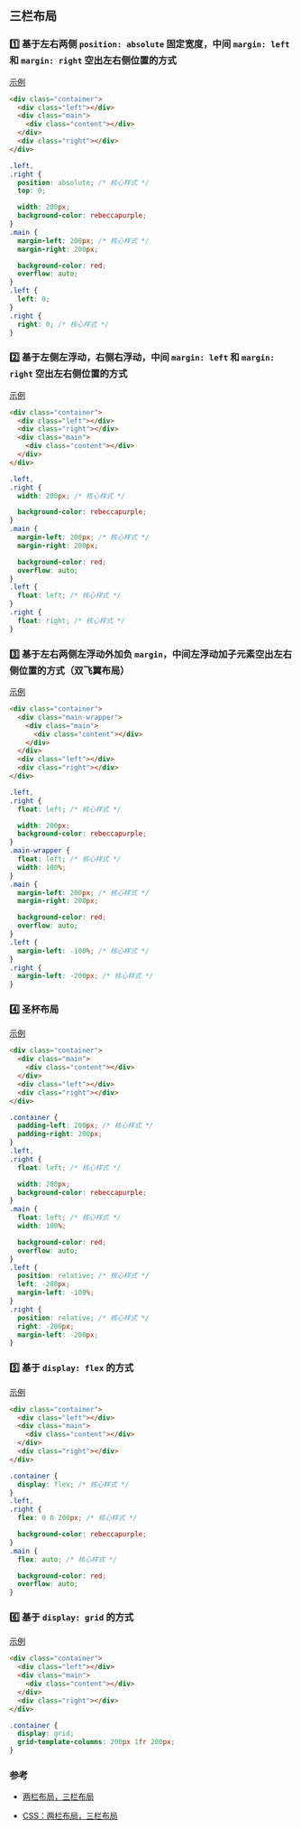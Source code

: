 ## 三栏布局

### :one: 基于左右两侧 `position: absolute` 固定宽度，中间 `margin: left` 和 `margin: right` 空出左右侧位置的方式

[示例](https://github.com/savoygu/blog/tree/master/%E9%9D%A2%E8%AF%95/CSS/%E4%B8%89%E6%A0%8F%E5%B8%83%E5%B1%80/absolute-margin.html)

```html
<div class="container">
  <div class="left"></div>
  <div class="main">
    <div class="content"></div>
  </div>
  <div class="right"></div>
</div>
```

```css
.left,
.right {
  position: absolute; /* 核心样式 */
  top: 0;

  width: 200px;
  background-color: rebeccapurple;
}
.main {
  margin-left: 200px; /* 核心样式 */
  margin-right: 200px;

  background-color: red;
  overflow: auto;
}
.left {
  left: 0;
}
.right {
  right: 0; /* 核心样式 */
}
```

### :two: 基于左侧左浮动，右侧右浮动，中间 `margin: left` 和 `margin: right` 空出左右侧位置的方式

[示例](https://github.com/savoygu/blog/tree/master/%E9%9D%A2%E8%AF%95/CSS/%E4%B8%89%E6%A0%8F%E5%B8%83%E5%B1%80/float-margin-2.html)

```html
<div class="container">
  <div class="left"></div>
  <div class="right"></div>
  <div class="main">
    <div class="content"></div>
  </div>
</div>
```

```css
.left,
.right {
  width: 200px; /* 核心样式 */

  background-color: rebeccapurple;
}
.main {
  margin-left: 200px; /* 核心样式 */
  margin-right: 200px;

  background-color: red;
  overflow: auto;
}
.left {
  float: left; /* 核心样式 */
}
.right {
  float: right; /* 核心样式 */
}
```

### :three: 基于左右两侧左浮动外加负 `margin`，中间左浮动加子元素空出左右侧位置的方式（双飞翼布局）

[示例](https://github.com/savoygu/blog/tree/master/%E9%9D%A2%E8%AF%95/CSS/%E4%B8%89%E6%A0%8F%E5%B8%83%E5%B1%80/float-margin.html)

```html
<div class="container">
  <div class="main-wrapper">
    <div class="main">
      <div class="content"></div>
    </div>
  </div>
  <div class="left"></div>
  <div class="right"></div>
</div>
```

```css
.left,
.right {
  float: left; /* 核心样式 */

  width: 200px;
  background-color: rebeccapurple;
}
.main-wrapper {
  float: left; /* 核心样式 */
  width: 100%;
}
.main {
  margin-left: 200px; /* 核心样式 */
  margin-right: 200px;

  background-color: red;
  overflow: auto;
}
.left {
  margin-left: -100%; /* 核心样式 */
}
.right {
  margin-left: -200px; /* 核心样式 */
}
```

### :four: 圣杯布局

[示例](https://github.com/savoygu/blog/tree/master/%E9%9D%A2%E8%AF%95/CSS/%E4%B8%89%E6%A0%8F%E5%B8%83%E5%B1%80/float-margin-3.html)

```html
<div class="container">
  <div class="main">
    <div class="content"></div>
  </div>
  <div class="left"></div>
  <div class="right"></div>
</div>
```

```css
.container {
  padding-left: 200px; /* 核心样式 */
  padding-right: 200px;
}
.left,
.right {
  float: left; /* 核心样式 */

  width: 200px;
  background-color: rebeccapurple;
}
.main {
  float: left; /* 核心样式 */
  width: 100%;

  background-color: red;
  overflow: auto;
}
.left {
  position: relative; /* 核心样式 */
  left: -200px;
  margin-left: -100%;
}
.right {
  position: relative; /* 核心样式 */
  right: -200px;
  margin-left: -200px;
}
```

### :five: 基于 `display: flex` 的方式

[示例](https://github.com/savoygu/blog/tree/master/%E9%9D%A2%E8%AF%95/CSS/%E4%B8%89%E6%A0%8F%E5%B8%83%E5%B1%80/flex.html)

```html
<div class="container">
  <div class="left"></div>
  <div class="main">
    <div class="content"></div>
  </div>
  <div class="right"></div>
</div>
```

```css
.container {
  display: flex; /* 核心样式 */
}
.left,
.right {
  flex: 0 0 200px; /* 核心样式 */

  background-color: rebeccapurple;
}
.main {
  flex: auto; /* 核心样式 */

  background-color: red;
  overflow: auto;
}
```

### :six: 基于 `display: grid` 的方式

[示例](https://github.com/savoygu/blog/tree/master/%E9%9D%A2%E8%AF%95/CSS/%E4%B8%89%E6%A0%8F%E5%B8%83%E5%B1%80/grid.html)

```html
<div class="container">
  <div class="left"></div>
  <div class="main">
    <div class="content"></div>
  </div>
  <div class="right"></div>
</div>
```

```css
.container {
  display: grid;
  grid-template-columns: 200px 1fr 200px;
}
```

### 参考

- [两栏布局，三栏布局](https://blog.csdn.net/crystal6918/article/details/55224670)

- [CSS：两栏布局，三栏布局](https://blog.csdn.net/crystal6918/article/details/55224670)
